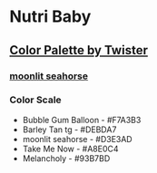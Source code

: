 # Nutri Baby #

## [Color Palette by Twister](http://www.colourlovers.com/lover/twister)
### [moonlit seahorse](https://github.com/deppbrazil/nutri-baby/blob/master/color/ColorPalette.jpeg) ### 
### Color Scale ###
* Bubble Gum Balloon - #F7A3B3
* Barley Tan tg - #DEBDA7
* moonlit seahorse - #D3E3AD
* Take Me Now - #A8E0C4
* Melancholy - #93B7BD